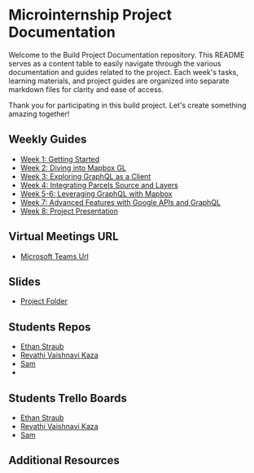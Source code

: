 # Microinternship Project Documentation

Welcome to the Build Project Documentation repository. This README serves as a content table to easily navigate through the various documentation and guides related to the project. Each week's tasks, learning materials, and project guides are organized into separate markdown files for clarity and ease of access.

Thank you for participating in this build project. Let's create something amazing together!

## Weekly Guides

- [Week 1: Getting Started](week-01.md)
- [Week 2: Diving into Mapbox GL](week-02.md)
- [Week 3: Exploring GraphQL as a Client](week-03.md)
- [Week 4: Integrating Parcels Source and Layers](week-04.md)
- [Week 5-6: Leveraging GraphQL with Mapbox](week-05-06.md)
- [Week 7: Advanced Features with Google APIs and GraphQL](week-07.md)
- [Week 8: Project Presentation](week-08.md)


## Virtual Meetings URL
- [Microsoft Teams Url](https://teams.microsoft.com/l/meetup-join/19%3ameeting_NzRlMDg4MWQtYzUzMS00MDgxLTg4OTEtNWRmZDQwNjJhYTcy%40thread.v2/0?context=%7b%22Tid%22%3a%22517adee1-c3f5-45e6-97ae-287ce0d080d9%22%2c%22Oid%22%3a%22a3ce337d-6aff-4219-904c-d6667447b9ad%22%7d)

## Slides
- [Project Folder](https://openavenuesfoundation.sharepoint.com/:f:/s/fellows/EuW8BAX5enNAiIdV6QqynkYBhMMpvcCMRbhGONdE7vOmew?e=YQenD3)

## Students Repos
- [Ethan Straub](https://github.com/evstraub/Build-Project)
- [Revathi Vaishnavi Kaza](https://github.com/kazavaishnavi1998/real-estate-map-project)
- [Sam](https://github.com/Samarth677/real-estate-map-project)
- []()

## Students Trello Boards
- [Ethan Straub](https://trello.com/b/H37SiPqY/build-project)
- [Revathi Vaishnavi Kaza](https://trello.com/b/mfeUlGmk/real-estate-map-project)
- [Sam](https://trello.com/b/sw455yh9/my-trello-board)

## Additional Resources
